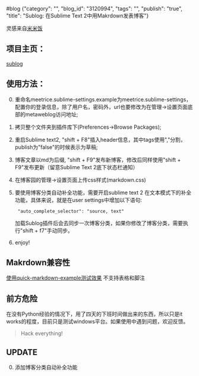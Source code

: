 #blog {"category": "", "blog_id": "3120994", "tags": "", "publish": "true", "title": "Sublog: 在Sublime Text 2中用Makrdown发表博客"}

灵感来自[米米饭](http://www.cnblogs.com/meetrice/archive/2013/02/14/2911238.html)

## 项目主页：
[sublog](https://github.com/AmongOthers/sublog)


## 使用方法：

0. 重命名meetrice.sublime-settings.example为meetrice.sublime-settings，配置你的登录信息，除了用户名，密码外，url也要修改为在管理->设置页面底部的metaweblog访问地址;

0. 拷贝整个文件夹到插件库下(Preferences->Browse Packages);

0. 重启Sublime text2, "shift + F8"插入header信息，其中tags使用","分割，publish为"false"的时候表示为草稿;

0. 博客文章以md为后缀, "shift + F9"发布新博客，修改后同样使用"shift + F9"发布更新（留意Sublime Text 2底下状态栏通知）

0. 在博客园的管理->设置页面上传css样式(markdown.css)

0. 要使用博客分类自动补全功能，需要开启sublime text 2 在文本模式下的补全功能，具体来说，就是在user settings中增加以下语句:

		"auto_complete_selector": "source, text"
	加载Sublog插件后会去同步一次博客分类，如果你修改了博客分类，需要执行"shift + f7"手动同步。

0. enjoy!

## Makrdown兼容性
[使用quick-markdown-example测试效果](http://www.cnblogs.com/zhengwenwei/archive/2013/06/05/3118185.html) 不支持表格和脚注

## 前方危险
在没有Python经验的情况下，用了四天的下班时间做出来的东西，所以只是it works的程度，目前只是测试windows平台。如果使用中遇到问题，欢迎反馈。

> Hack everything!

## UPDATE

0. 添加博客分类自动补全功能
